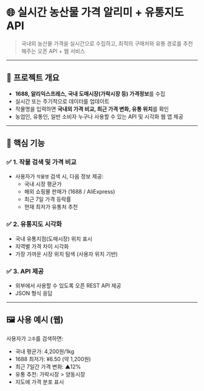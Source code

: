 # 🌐 실시간 농산물 가격 알리미 + 유통지도 API

> 국내외 농산물 가격을 실시간으로 수집하고, 최적의 구매처와 유통 경로를 추천해주는 오픈 API + 웹 서비스

---

## 📌 프로젝트 개요

- **1688, 알리익스프레스, 국내 도매시장(가락시장 등) 가격정보**를 수집
- 실시간 또는 주기적으로 데이터를 업데이트
- 작물명을 입력하면 **국내외 가격 비교, 최근 가격 변화, 유통 위치**를 확인
- 농업인, 유통인, 일반 소비자 누구나 사용할 수 있는 API 및 시각화 웹 앱 제공

---

## 🧠 핵심 기능

### ✅ 1. 작물 검색 및 가격 비교

- 사용자가 `작물명` 검색 시, 다음 정보 제공:
  - 국내 시장 평균가
  - 해외 쇼핑몰 판매가 (1688 / AliExpress)
  - 최근 7일 가격 등락률
  - 현재 최저가 유통처 추천

### ✅ 2. 유통지도 시각화

- 국내 유통지점(도매시장) 위치 표시
- 지역별 가격 차이 시각화
- 가장 가까운 시장 위치 탐색 (사용자 위치 기반)

### ✅ 3. API 제공

- 외부에서 사용할 수 있도록 오픈 REST API 제공
- JSON 형식 응답

---

## 🖼️ 사용 예시 (웹)

사용자가 `고추`를 검색하면:

- 국내 평균가: 4,200원/1kg
- 1688 최저가: ¥6.50 (약 1,200원)
- 최근 7일간 가격 변화: ▲12%
- 유통 추천: 가락시장 > 양동시장
- 지도에 가격 분포 표시